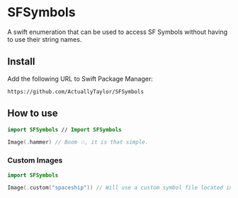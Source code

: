 # SFSymbols
A swift enumeration that can be used to access SF Symbols without having to use their string names.

## Install
Add the following URL to Swift Package Manager:
```
https://github.com/ActuallyTaylor/SFSymbols
```

## How to use
```swift
import SFSymbols // Import SFSymbols

Image(.hammer) // Boom 💥, it is that simple.
```

### Custom Images
```swift
import SFSymbols

Image(.custom("spaceship")) // Will use a custom symbol file located in your assets folder!
```
